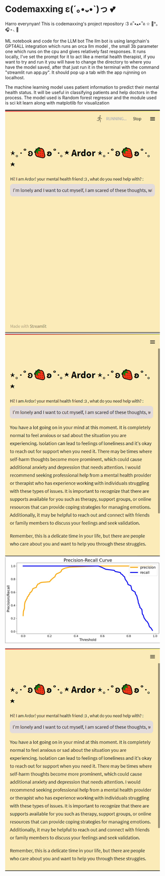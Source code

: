 # Codemaxxing ε(´｡•᎑•`)っ 💕

Harro everynyan! This is codemaxxing's project repository :3 ฅ՞•ﻌ•՞ฅ ✩ 🎀°｡🎧⋆⸜ 🌷

ML notebook and code for the LLM bot
The llm bot is using langchain's GPT4ALL integration which runs an orca llm model , the small 3b parameter one which runs on the cpu and gives relatively fast responses.
It runs locally, I've set the prompt for it to act like a mental health therapist, if you want to try and run it you will have to change the directory to where you have the model saved, after that just run it in the terminal with the command "streamlit run app.py".
It should pop up a tab with the app rujnning on localhost.


The machine learning model uses patient information to predict their mental health status. It will be useful in classifying patients and help doctors in the process. The model used is Random forest regressor and the module used is sci kit learn along with matplotlib for visualization

![Chatbot](https://github.com/samraatz/Codemaxxing/blob/main/image.png)
![caht 2](https://github.com/samraatz/Codemaxxing/blob/main/hubb.png)
![Machine learning](https://github.com/samraatz/Codemaxxing/blob/main/WhatsApp%20Image%202023-11-04%20at%2005.13.20.jpeg)

<p align="center">
  <img src="https://github.com/samraatz/Codemaxxing/blob/main/hubb.png"/>
</p>
